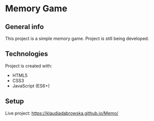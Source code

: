 # Memory Game

## General info
This project is a simple memory game. Project is still being developed.

## Technologies
Project is created with:
* HTML5
* CSS3
* JavaScript (ES6+)

## Setup
Live project: 
https://klaudiadabrowska.github.io/Memo/
